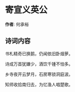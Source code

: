 # 寄宣义英公

**作者**: 何承裕

## 诗词内容

书札精奇已换鹅，仍闻依旧卧烟萝。

诗成万首犹嫌少，酒饮千锺不怕多。

乡寺夜开云梦月，石房寒锁洞庭波。

知师收拾南归去，为忆渔人唱楚歌。

